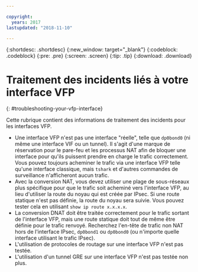 ```yaml
---

copyright:
  years: 2017
lastupdated: "2018-11-10"

---
```


{:shortdesc: .shortdesc}
{:new_window: target="_blank"}
{:codeblock: .codeblock}
{:pre: .pre}
{:screen: .screen}
{:tip: .tip}
{:download: .download}

# Traitement des incidents liés à votre interface VFP
{: #troubleshooting-your-vfp-interface}

Cette rubrique contient des informations de traitement des incidents pour les interfaces VFP.

* Une interface VFP n'est pas une interface "réelle", telle que `dp0bond0` (ni même une interface VIF ou un tunnel). Il s'agit d'une marque de réservation pour le pare-feu et les processus NAT afin de bloquer une interface pour qu'ils puissent prendre en charge le trafic correctement. Vous pouvez toujours acheminer le trafic via une interface VFP telle qu'une interface classique, mais `tshark` et d'autres commandes de surveillance n'afficheront aucun trafic.
* Avec la conversion NAT, vous devez utiliser une plage de sous-réseaux plus spécifique pour que le trafic soit acheminé vers l'interface VFP, au lieu d'utiliser la route du noyau qui est créée par IPsec. Si une route statique n'est pas définie, la route du noyau sera suivie. Vous pouvez tester cela en utilisant `show ip route x.x.x.x`.
* La conversion DNAT doit être traitée correctement pour le trafic sortant de l'interface VFP, mais une route statique doit tout de même être définie pour le trafic renvoyé. Recherchez l'en-tête de trafic non NAT hors de l'interface IPsec, `dp0bond1` ou `dp0bond0` (ou n'importe quelle interface utilisant le trafic IPsec).
* L'utilisation de protocoles de routage sur une interface VFP n'est pas testée. 
* L'utilisation d'un tunnel GRE sur une interface VFP n'est pas testée non plus.
